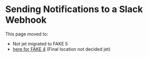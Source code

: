 # Sending Notifications to a Slack Webhook

This page moved to:

- Not jet migrated to FAKE 5
- [here for FAKE 4](todo-slacknotification.html) (Final location not decided jet)


